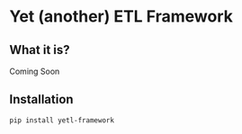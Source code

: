 # Yet (another) ETL Framework


## What it is?

Coming Soon

## Installation

```
pip install yetl-framework
```
